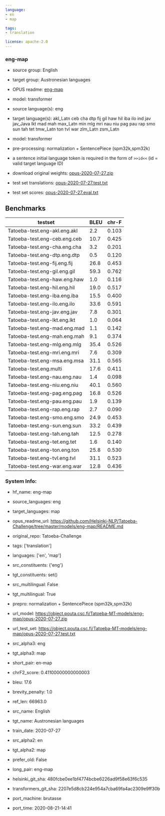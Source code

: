 ```yaml
---
language: 
- en
- map

tags:
- translation

license: apache-2.0
---
```


### eng-map

* source group: English 
* target group: Austronesian languages 
*  OPUS readme: [eng-map](https://github.com/Helsinki-NLP/Tatoeba-Challenge/tree/master/models/eng-map/README.md)

*  model: transformer
* source language(s): eng
* target language(s): akl_Latn ceb cha dtp fij gil haw hil iba ilo ind jav jav_Java lkt mad mah max_Latn min mlg mri nau niu pag pau rap smo sun tah tet tmw_Latn ton tvl war zlm_Latn zsm_Latn
* model: transformer
* pre-processing: normalization + SentencePiece (spm32k,spm32k)
* a sentence initial language token is required in the form of `>>id<<` (id = valid target language ID)
* download original weights: [opus-2020-07-27.zip](https://object.pouta.csc.fi/Tatoeba-MT-models/eng-map/opus-2020-07-27.zip)
* test set translations: [opus-2020-07-27.test.txt](https://object.pouta.csc.fi/Tatoeba-MT-models/eng-map/opus-2020-07-27.test.txt)
* test set scores: [opus-2020-07-27.eval.txt](https://object.pouta.csc.fi/Tatoeba-MT-models/eng-map/opus-2020-07-27.eval.txt)

## Benchmarks

| testset               | BLEU  | chr-F |
|-----------------------|-------|-------|
| Tatoeba-test.eng-akl.eng.akl 	| 2.2 	| 0.103 |
| Tatoeba-test.eng-ceb.eng.ceb 	| 10.7 	| 0.425 |
| Tatoeba-test.eng-cha.eng.cha 	| 3.2 	| 0.201 |
| Tatoeba-test.eng-dtp.eng.dtp 	| 0.5 	| 0.120 |
| Tatoeba-test.eng-fij.eng.fij 	| 26.8 	| 0.453 |
| Tatoeba-test.eng-gil.eng.gil 	| 59.3 	| 0.762 |
| Tatoeba-test.eng-haw.eng.haw 	| 1.0 	| 0.116 |
| Tatoeba-test.eng-hil.eng.hil 	| 19.0 	| 0.517 |
| Tatoeba-test.eng-iba.eng.iba 	| 15.5 	| 0.400 |
| Tatoeba-test.eng-ilo.eng.ilo 	| 33.6 	| 0.591 |
| Tatoeba-test.eng-jav.eng.jav 	| 7.8 	| 0.301 |
| Tatoeba-test.eng-lkt.eng.lkt 	| 1.0 	| 0.064 |
| Tatoeba-test.eng-mad.eng.mad 	| 1.1 	| 0.142 |
| Tatoeba-test.eng-mah.eng.mah 	| 9.1 	| 0.374 |
| Tatoeba-test.eng-mlg.eng.mlg 	| 35.4 	| 0.526 |
| Tatoeba-test.eng-mri.eng.mri 	| 7.6 	| 0.309 |
| Tatoeba-test.eng-msa.eng.msa 	| 31.1 	| 0.565 |
| Tatoeba-test.eng.multi 	| 17.6 	| 0.411 |
| Tatoeba-test.eng-nau.eng.nau 	| 1.4 	| 0.098 |
| Tatoeba-test.eng-niu.eng.niu 	| 40.1 	| 0.560 |
| Tatoeba-test.eng-pag.eng.pag 	| 16.8 	| 0.526 |
| Tatoeba-test.eng-pau.eng.pau 	| 1.9 	| 0.139 |
| Tatoeba-test.eng-rap.eng.rap 	| 2.7 	| 0.090 |
| Tatoeba-test.eng-smo.eng.smo 	| 24.9 	| 0.453 |
| Tatoeba-test.eng-sun.eng.sun 	| 33.2 	| 0.439 |
| Tatoeba-test.eng-tah.eng.tah 	| 12.5 	| 0.278 |
| Tatoeba-test.eng-tet.eng.tet 	| 1.6 	| 0.140 |
| Tatoeba-test.eng-ton.eng.ton 	| 25.8 	| 0.530 |
| Tatoeba-test.eng-tvl.eng.tvl 	| 31.1 	| 0.523 |
| Tatoeba-test.eng-war.eng.war 	| 12.8 	| 0.436 |


### System Info: 
- hf_name: eng-map

- source_languages: eng

- target_languages: map

- opus_readme_url: https://github.com/Helsinki-NLP/Tatoeba-Challenge/tree/master/models/eng-map/README.md

- original_repo: Tatoeba-Challenge

- tags: ['translation']

- languages: ['en', 'map']

- src_constituents: {'eng'}

- tgt_constituents: set()

- src_multilingual: False

- tgt_multilingual: True

- prepro:  normalization + SentencePiece (spm32k,spm32k)

- url_model: https://object.pouta.csc.fi/Tatoeba-MT-models/eng-map/opus-2020-07-27.zip

- url_test_set: https://object.pouta.csc.fi/Tatoeba-MT-models/eng-map/opus-2020-07-27.test.txt

- src_alpha3: eng

- tgt_alpha3: map

- short_pair: en-map

- chrF2_score: 0.41100000000000003

- bleu: 17.6

- brevity_penalty: 1.0

- ref_len: 66963.0

- src_name: English

- tgt_name: Austronesian languages

- train_date: 2020-07-27

- src_alpha2: en

- tgt_alpha2: map

- prefer_old: False

- long_pair: eng-map

- helsinki_git_sha: 480fcbe0ee1bf4774bcbe6226ad9f58e63f6c535

- transformers_git_sha: 2207e5d8cb224e954a7cba69fa4ac2309e9ff30b

- port_machine: brutasse

- port_time: 2020-08-21-14:41